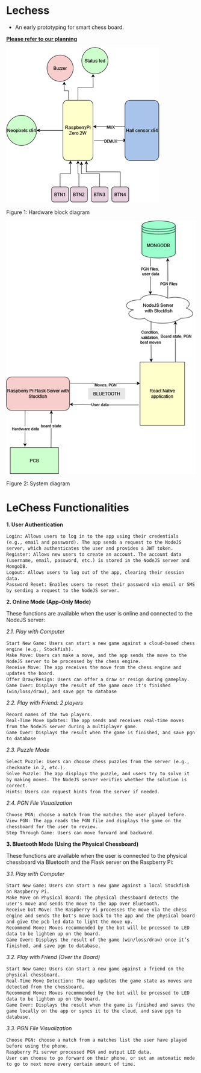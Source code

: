 # Lechess
- An early prototyping for smart chess board.

**[Please refer to our planning](https://docs.google.com/spreadsheets/d/1tzjvebM3ZJ8TDiEOB72k3z0SsBjHDWrlPy9oBXgbvGs/edit?gid=1570832848#gid=1570832848)**

**![Hardware block diagram](block_diagram.png)**

Figure 1: Hardware block diagram


**![System Diagram](system_diagram.png)**

Figure 2: System diagram

# LeChess Functionalities
**1. User Authentication**

    Login: Allows users to log in to the app using their credentials (e.g., email and password). The app sends a request to the NodeJS server, which authenticates the user and provides a JWT token.
    Register: Allows new users to create an account. The account data (username, email, password, etc.) is stored in the NodeJS server and MongoDB.
    Logout: Allows users to log out of the app, clearing their session data.
    Password Reset: Enables users to reset their password via email or SMS by sending a request to the NodeJS server.

**2. Online Mode (App-Only Mode)**

These functions are available when the user is online and connected to the NodeJS server:

*2.1. Play with Computer*

    Start New Game: Users can start a new game against a cloud-based chess engine (e.g., Stockfish).
    Make Move: Users can make a move, and the app sends the move to the NodeJS server to be processed by the chess engine.
    Receive Move: The app receives the move from the chess engine and updates the board.
    Offer Draw/Resign: Users can offer a draw or resign during gameplay.
    Game Over: Displays the result of the game once it's finished (win/loss/draw), and save pgn to database

*2.2. Play with Friend: 2 players*

    Record names of the two players.
    Real-Time Move Updates: The app sends and receives real-time moves from the NodeJS server during a multiplayer game.
    Game Over: Displays the result when the game is finished, and save pgn to database

*2.3. Puzzle Mode*

    Select Puzzle: Users can choose chess puzzles from the server (e.g., checkmate in 2, etc.).
    Solve Puzzle: The app displays the puzzle, and users try to solve it by making moves. The NodeJS server verifies whether the solution is correct.
    Hints: Users can request hints from the server if needed.

*2.4. PGN File Visualization*

    Choose PGN: choose a match from the matches the user played before.
    View PGN: The app reads the PGN file and displays the game on the chessboard for the user to review.
    Step Through Game: Users can move forward and backward.

**3. Bluetooth Mode (Using the Physical Chessboard)**

These functions are available when the user is connected to the physical chessboard via Bluetooth and the Flask server on the Raspberry Pi:

*3.1. Play with Computer* 

    Start New Game: Users can start a new game against a local Stockfish on Raspberry Pi.
    Make Move on Physical Board: The physical chessboard detects the user's move and sends the move to the app over Bluetooth.
    Receive bot Move: The Raspberry Pi processes the move via the chess engine and sends the bot's move back to the app and the physical board and give the pcb led data to light the move up.
    Recommend Move: Moves recommended by the bot will be prcessed to LED data to be lighten up on the board.
    Game Over: Displays the result of the game (win/loss/draw) once it’s finished, and save pgn to database.

*3.2. Play with Friend (Over the Board)*

    Start New Game: Users can start a new game against a friend on the physical chessboard.
    Real-Time Move Detection: The app updates the game state as moves are detected from the chessboard.
    Recommend Move: Moves recommended by the bot will be prcessed to LED data to be lighten up on the board.
    Game Over: Displays the result when the game is finished and saves the game locally on the app or syncs it to the cloud, and save pgn to database.

*3.3. PGN File Visualization*

    Choose PGN: choose a match from a matches list the user have played before using the phone.
    Raspberry Pi server processed PGN and output LED data.
    User can choose to go forward on their phone, or set an automatic mode to go to next move every certain amount of time.
    
